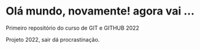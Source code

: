 # Olá mundo, novamente! agora vai ... 
 Primeiro repositório do curso de GIT e GITHUB 2022
 
Projeto 2022, sair dá procrastinação.
